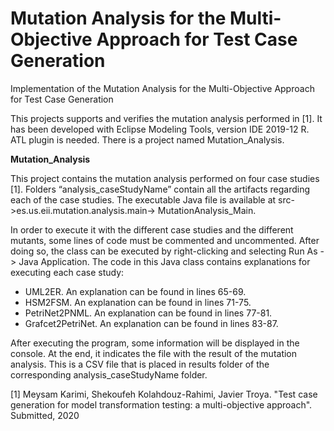 # Mutation Analysis for the Multi-Objective Approach for Test Case Generation
Implementation of the Mutation Analysis for the Multi-Objective Approach for Test Case Generation

This projects supports and verifies the mutation analysis performed in [1]. It has been developed with Eclipse Modeling Tools, version IDE 2019-12 R. ATL plugin is needed. 
There is a project named Mutation_Analysis.

**Mutation_Analysis**

This project contains the mutation analysis performed on four case studies [1].
Folders “analysis_caseStudyName” contain all the artifacts regarding each of the case studies. 
The executable Java file is available at src->es.us.eii.mutation.analysis.main-> MutationAnalysis_Main.

In order to execute it with the different case studies and the different mutants, some lines of code must be commented and uncommented. After doing so, the class can be executed by right-clicking and selecting Run As -> Java Application. The code in this Java class contains explanations for executing each case study:
-	UML2ER. An explanation can be found in lines 65-69.
-	HSM2FSM. An explanation can be found in lines 71-75.
-	PetriNet2PNML. An explanation can be found in lines 77-81.
-	Grafcet2PetriNet. An explanation can be found in lines 83-87.

After executing the program, some information will be displayed in the console. At the end, it indicates the file with the result of the mutation analysis. This is a CSV file that is placed in results folder of the corresponding analysis_caseStudyName folder.

[1] Meysam Karimi, Shekoufeh Kolahdouz-Rahimi, Javier Troya. "Test case generation for model transformation testing: a multi-objective approach". Submitted, 2020
